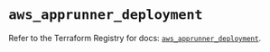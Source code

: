 # `aws_apprunner_deployment`

Refer to the Terraform Registry for docs: [`aws_apprunner_deployment`](https://registry.terraform.io/providers/hashicorp/aws/5.91.0/docs/resources/apprunner_deployment).
